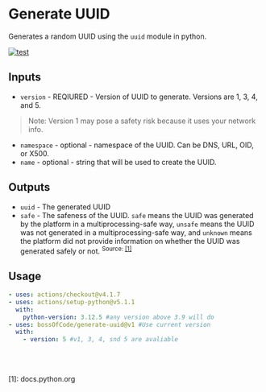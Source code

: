 # Generate UUID
Generates a random UUID using the `uuid` module in python.

[![test](https://github.com/bossOfCode/generate-uuid/actions/workflows/manual.yml/badge.svg)](https://github.com/bossOfCode/generate-uuid/actions/workflows/manual.yml)

## Inputs
* `version` - REQIURED - Version of UUID to generate. Versions are 1, 3, 4, and 5.
> Note: Version 1 may pose a safety risk because it uses your network info.
* `namespace` - optional - namespace of the UUID. Can be DNS, URL, OID, or X500.
* `name` - optional - string that will be used to create the UUID.

## Outputs
* `uuid` - The generated UUID
* `safe` - The safeness of the UUID. `safe` means the UUID was generated by the platform in a multiprocessing-safe way, `unsafe` means the UUID was not generated in a multiprocessing-safe way, and `unknown` means the platform did not provide information on whether the UUID was generated safely or not.
<sup>Source: [[1]](https://docs.python.org/3/library/uuid.html#uuid.SafeUUID)</sup>

## Usage
```yaml
- uses: actions/checkout@v4.1.7
- uses: actions/setup-python@v5.1.1
  with:
    python-version: 3.12.5 #any version above 3.9 will do
- uses: bossOfCode/generate-uuid@v1 #Use current version
  with: 
    - version: 5 #v1, 3, 4, snd 5 are avaliable
```
<br><br>
<footer> [1]: docs.python.org </footer>
